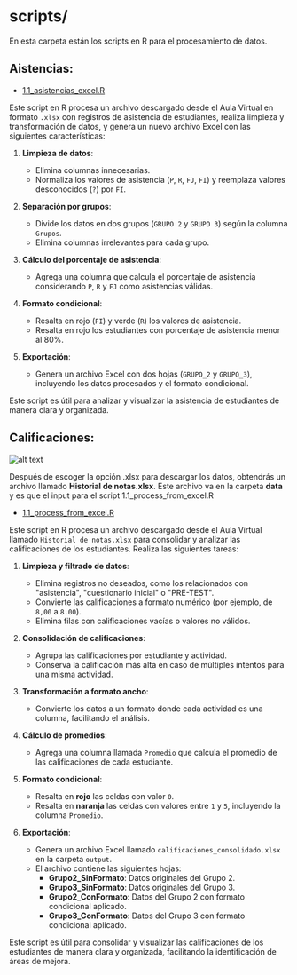 # scripts/

En esta carpeta están los scripts en R para el procesamiento de datos.

## Aistencias:

- [1.1_asistencias_excel.R](/scripts/1.1_asistencias_excel.R)

Este script en R procesa un archivo descargado desde el Aula Virtual en formato `.xlsx` con registros de asistencia de estudiantes, realiza limpieza y transformación de datos, y genera un nuevo archivo Excel con las siguientes características:

1. **Limpieza de datos**:
   - Elimina columnas innecesarias.
   - Normaliza los valores de asistencia (`P`, `R`, `FJ`, `FI`) y reemplaza valores desconocidos (`?`) por `FI`.

2. **Separación por grupos**:
   - Divide los datos en dos grupos (`GRUPO 2` y `GRUPO 3`) según la columna `Grupos`.
   - Elimina columnas irrelevantes para cada grupo.

3. **Cálculo del porcentaje de asistencia**:
   - Agrega una columna que calcula el porcentaje de asistencia considerando `P`, `R` y `FJ` como asistencias válidas.

4. **Formato condicional**:
   - Resalta en rojo (`FI`) y verde (`R`) los valores de asistencia.
   - Resalta en rojo los estudiantes con porcentaje de asistencia menor al 80%.

5. **Exportación**:
   - Genera un archivo Excel con dos hojas (`GRUPO_2` y `GRUPO_3`), incluyendo los datos procesados y el formato condicional.

Este script es útil para analizar y visualizar la asistencia de estudiantes de manera clara y organizada.

## Calificaciones:

![alt text](<Captura de pantalla 2025-05-06 a la(s) 8.57.28 p.m..png>)

Después de escoger la opción .xlsx para descargar los datos, obtendrás un archivo llamado **Historial de notas.xlsx**. Este archivo va en la carpeta **data** y es que el input para el script 1.1_process_from_excel.R

- [1.1_process_from_excel.R](/scripts/1.1_process_from_excel.R)

Este script en R procesa un archivo descargado desde el Aula Virtual llamado `Historial de notas.xlsx` para consolidar y analizar las calificaciones de los estudiantes. Realiza las siguientes tareas:

1. **Limpieza y filtrado de datos**:
   - Elimina registros no deseados, como los relacionados con "asistencia", "cuestionario inicial" o "PRE-TEST".
   - Convierte las calificaciones a formato numérico (por ejemplo, de `8,00` a `8.00`).
   - Elimina filas con calificaciones vacías o valores no válidos.

2. **Consolidación de calificaciones**:
   - Agrupa las calificaciones por estudiante y actividad.
   - Conserva la calificación más alta en caso de múltiples intentos para una misma actividad.

3. **Transformación a formato ancho**:
   - Convierte los datos a un formato donde cada actividad es una columna, facilitando el análisis.

4. **Cálculo de promedios**:
   - Agrega una columna llamada `Promedio` que calcula el promedio de las calificaciones de cada estudiante.

5. **Formato condicional**:
   - Resalta en **rojo** las celdas con valor `0`.
   - Resalta en **naranja** las celdas con valores entre `1` y `5`, incluyendo la columna `Promedio`.

6. **Exportación**:
   - Genera un archivo Excel llamado `calificaciones_consolidado.xlsx` en la carpeta `output`.
   - El archivo contiene las siguientes hojas:
     - **Grupo2_SinFormato**: Datos originales del Grupo 2.
     - **Grupo3_SinFormato**: Datos originales del Grupo 3.
     - **Grupo2_ConFormato**: Datos del Grupo 2 con formato condicional aplicado.
     - **Grupo3_ConFormato**: Datos del Grupo 3 con formato condicional aplicado.

Este script es útil para consolidar y visualizar las calificaciones de los estudiantes de manera clara y organizada, facilitando la identificación de áreas de mejora.